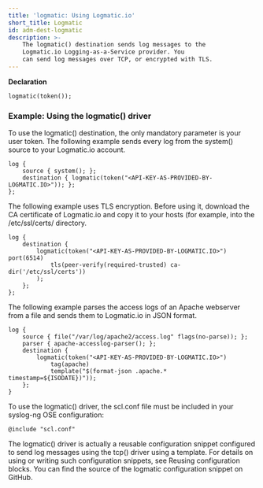 ```yaml
---
title: 'logmatic: Using Logmatic.io'
short_title: Logmatic
id: adm-dest-logmatic
description: >-
    The logmatic() destination sends log messages to the
    Logmatic.io Logging-as-a-Service provider. You
    can send log messages over TCP, or encrypted with TLS.
---
```


**Declaration**

```config
logmatic(token());
```

### Example: Using the logmatic() driver

To use the logmatic() destination, the only mandatory parameter is your
user token. The following example sends every log from the system()
source to your Logmatic.io account.

```config
log {
    source { system(); };
    destination { logmatic(token("<API-KEY-AS-PROVIDED-BY-LOGMATIC.IO>")); };
};
```

The following example uses TLS encryption. Before using it, download the
CA certificate of Logmatic.io and copy it to your hosts (for example,
into the /etc/ssl/certs/ directory.

```config
log {
    destination {
        logmatic(token("<API-KEY-AS-PROVIDED-BY-LOGMATIC.IO>") port(6514)
            tls(peer-verify(required-trusted) ca-dir('/etc/ssl/certs'))
        );
    };
};
```

The following example parses the access logs of an Apache webserver from
a file and sends them to Logmatic.io in JSON format.

```config
log {
    source { file("/var/log/apache2/access.log" flags(no-parse)); };
    parser { apache-accesslog-parser(); };
    destination {
        logmatic(token("<API-KEY-AS-PROVIDED-BY-LOGMATIC.IO>")
            tag(apache)
            template("$(format-json .apache.* timestamp=${ISODATE})"));
    };
}
```

To use the logmatic() driver, the scl.conf file must be included in your
syslog-ng OSE configuration:

```config
@include "scl.conf"
```

The logmatic() driver is actually a reusable configuration snippet
configured to send log messages using the tcp() driver using a template.
For details on using or writing such configuration snippets, see
Reusing configuration blocks. You can find the source of
the logmatic configuration snippet on GitHub.
